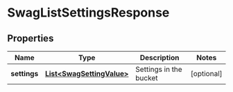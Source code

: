 
# SwagListSettingsResponse

## Properties
Name | Type | Description | Notes
------------ | ------------- | ------------- | -------------
**settings** | [**List&lt;SwagSettingValue&gt;**](SwagSettingValue.md) | Settings in the bucket |  [optional]



